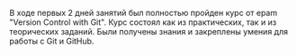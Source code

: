 В ходе первых 2 дней занятий был полностью пройден курс от epam "Version Control with Git". 
Курс состоял как из практических, так и из теорических заданий. 
Были получены знания и закреплены умения для работы с Git и GitHub. 
